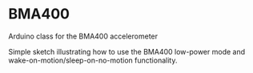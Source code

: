 # BMA400
Arduino class for the BMA400 accelerometer

Simple sketch illustrating how to use the BMA400 low-power mode and wake-on-motion/sleep-on-no-motion functionality.

